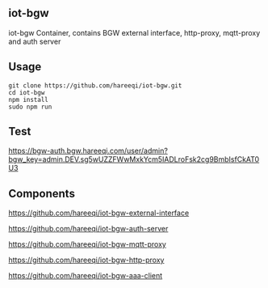 ## iot-bgw
iot-bgw Container, contains BGW external interface, http-proxy, mqtt-proxy and auth server

## Usage
```
git clone https://github.com/hareeqi/iot-bgw.git
cd iot-bgw
npm install
sudo npm run
```

## Test
https://bgw-auth.bgw.hareeqi.com/user/admin?bgw_key=admin.DEV.sg5wUZZFWwMxkYcm5IADLroFsk2cg9BmbIsfCkAT0U3



## Components
https://github.com/hareeqi/iot-bgw-external-interface

https://github.com/hareeqi/iot-bgw-auth-server

https://github.com/hareeqi/iot-bgw-mqtt-proxy

https://github.com/hareeqi/iot-bgw-http-proxy

https://github.com/hareeqi/iot-bgw-aaa-client
